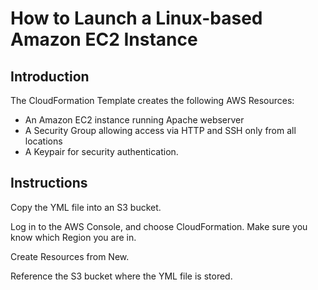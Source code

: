 # How to Launch a Linux-based Amazon EC2 Instance

## Introduction ##
The CloudFormation Template creates the following AWS Resources:
- An Amazon EC2 instance running Apache webserver
- A Security Group allowing access via HTTP and SSH only from all locations
- A Keypair for security authentication.


## Instructions ##
Copy the YML file into an S3 bucket. 

Log in to the AWS Console, and choose CloudFormation. Make sure you know which Region you are in.

Create Resources from New. 

Reference the S3 bucket where the YML file is stored. 
